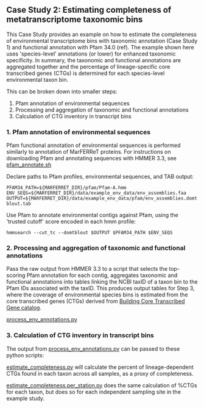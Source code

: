 ## Case Study 2:  Estimating completeness of metatranscriptome taxonomic bins

This Case Study provides an example on how to estimate the completeness of environmental transcriptome bins with taxonomic annotation (Case Study 1) and functional annotation with Pfam 34.0 (ref). The example shown here uses 'species-level' annotations (or lower) for enhanced taxonomic specificity. In summary, the taxonomic and functional annotations are aggregated together and the percentage of lineage-specific core transcribed genes (CTGs) is determined for each species-level environmental taxon bin.

This can be broken down into smaller steps:
1. Pfam annotation of environmental sequences
2. Processing and aggregation of taxonomic and functional annotations
3. Calculation of CTG inventory in transcript bins

### 1. Pfam annotation of environmental sequences

Pfam functional annotation of environmental sequences is performed similarly to annotation of MarFERReT proteins. For instructions on downloading Pfam and annotating sequences with HMMER 3.3, see [pfam_annotate.sh](https://github.com/armbrustlab/marferret/blob/main/scripts/pfam_annotate.sh)

Declare paths to Pfam profiles, environmental sequences, and TAB output:

`PFAM34_PATH=${MARFERRET_DIR}/pfam/Pfam-A.hmm`
`ENV_SEQS=${MARFERRET_DIR}/data/example_env_data/env_assemblies.faa`
`OUTPUT=${MARFERRET_DIR}/data/example_env_data/pfam/env_assemblies.domtblout.tab`

Use Pfam to annotate environmental contigs against Pfam, using the 'trusted cutoff' score encoded in each hmm profile:

`hmmsearch --cut_tc --domtblout $OUTPUT $PFAM34_PATH $ENV_SEQS`

### 2. Processing and aggregation of taxonomic and functional annotations

Pass the raw output from HMMER 3.3 to a script that selects the top-scoring Pfam annotation for each contig, aggregates taxonomic and functional annotations into tables linking the NCBI taxID of a taxon bin to the Pfam IDs associated with the taxID. This produces output tables for Step 3, where the coverage of environmental species bins is estimated from the core transcribed genes (CTGs) derived from [Building Core Transcribed Gene catalog](https://github.com/armbrustlab/marferret/tree/main#6-building-core-transcribed-gene-catalog).

[process_env_annotations.py](https://github.com/armbrustlab/marferret/blob/main/scripts/process_env_annotations.py)

### 3. Calculation of CTG inventory in transcript bins

The output from [process_env_annotations.py](https://github.com/armbrustlab/marferret/blob/main/scripts/process_env_annotations.py) can be passed to these python scripts:

[estimate_completeness.py](https://github.com/armbrustlab/marferret/blob/main/scripts/estimate_completeness.py) will calculate the percent of lineage-dependent CTGs found in each taxon across all samples, as a proxy of completeness.

[estimate_completeness.per_station.py](https://github.com/armbrustlab/marferret/blob/main/scripts/estimate_completeness.per_station.py) does the same calculation of %CTGs for each taxon, but does so for each independent sampling site in the example study. 

